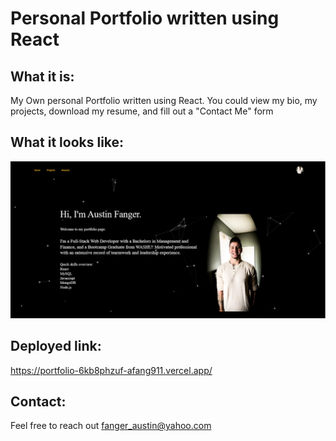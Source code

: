 # Personal Portfolio written using React

## What it is: 
My Own personal Portfolio written using React. You could view my bio, my projects, download my resume, and fill out a "Contact Me" form

## What it looks like:
![Screenshot of React app landing page](React.png)

## Deployed link: 
https://portfolio-6kb8phzuf-afang911.vercel.app/

## Contact:
Feel free to reach out fanger_austin@yahoo.com
